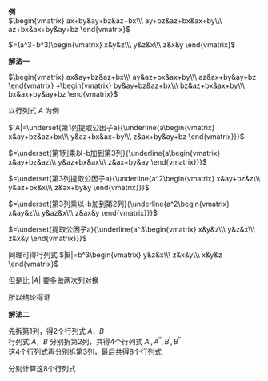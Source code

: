 **例**  
$\begin{vmatrix}  
ax+by&ay+bz&az+bx\\\  
ay+bz&az+bx&ax+by\\\  
az+bx&ax+by&ay+bz  
\end{vmatrix}$  
  
$=(a^3+b^3)\begin{vmatrix}  
x&y&z\\\  
y&z&x\\\  
z&x&y  
\end{vmatrix}$  
  
**解法一**  
  
$\begin{vmatrix}  
ax&ay+bz&az+bx\\\  
ay&az+bx&ax+by\\\  
az&ax+by&ay+bz  
\end{vmatrix}  
+\begin{vmatrix}  
by&ay+bz&az+bx\\\  
bz&az+bx&ax+by\\\  
bx&ax+by&ay+bz  
\end{vmatrix}$  
  
  
  
以行列式 $A$ 为例  
  
$|A|=\underset{第1列提取公因子a}{\underline{a\begin{vmatrix}  
x&ay+bz&az+bx\\\  
y&az+bx&ax+by\\\  
z&ax+by&ay+bz  
\end{vmatrix}}}$  
  
  
$=\underset{第1列乘以-b加到第3列}{\underline{a\begin{vmatrix}  
x&ay+bz&az\\\  
y&az+bx&ax\\\  
z&ax+by&ay  
\end{vmatrix}}}$  
  
$=\underset{第3列提取公因子a}{\underline{a^2\begin{vmatrix}  
x&ay+bz&z\\\  
y&az+bx&x\\\  
z&ax+by&y  
\end{vmatrix}}}$  
  
$=\underset{第3列乘以-b加到第2列}{\underline{a^2\begin{vmatrix}  
x&ay&z\\\  
y&az&x\\\  
z&ax&y  
\end{vmatrix}}}$  
  
$=\underset{提取公因子a}{\underline{a^3\begin{vmatrix}  
x&y&z\\\  
y&z&x\\\  
z&x&y  
\end{vmatrix}}}$  
  
同理可得行列式 $|B|=b^3\begin{vmatrix}  
y&z&x\\\  
z&x&y\\\  
x&y&z  
\end{vmatrix}$  
  
但是比 $|A|$ 要多做两次列对换  
  
  
  
所以结论得证  
  
  
  
**解法二**  
  
先拆第1列，得2个行列式 $A，B$  
行列式 $A，B$ 分别拆第2列，共得4个行列式 $A^\prime,A^{\prime\prime},B^\prime,B^{\prime\prime}$  
这4个行列式再分别拆第3列，最后共得8个行列式  
  
分别计算这8个行列式  
